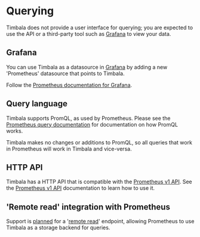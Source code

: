 # Querying

Timbala does not provide a user interface for querying; you are expected to
use the API or a third-party tool such as [Grafana][] to view your data.

## Grafana

You can use Timbala as a datasource in [Grafana][] by adding a new
'Prometheus' datasource that points to Timbala.

Follow the [Prometheus documentation for Grafana][].

[Grafana]: https://grafana.com/grafana
[Prometheus documentation for Grafana]: https://prometheus.io/docs/visualization/grafana/#creating-a-prometheus-data-source

## Query language

Timbala supports PromQL, as used by Prometheus. Please see the [Prometheus
query documentation][] for documentation on how PromQL works.

Timbala makes no changes or additions to PromQL, so all queries that work in
Prometheus will work in Timbala and vice-versa.

[Prometheus query documentation]: https://prometheus.io/docs/querying/basics/

## HTTP API

Timbala has a HTTP API that is compatible with the [Prometheus v1 API][]. See the
[Prometheus v1 API][] documentation to learn how to use it.

[Prometheus v1 API]: https://prometheus.io/docs/querying/api/

## 'Remote read' integration with Prometheus

Support is [planned][] for a '[remote read][]' endpoint, allowing Prometheus to
use Timbala as a storage backend for queries.

[planned]: https://github.com/mattbostock/timbala/issues/43
[remote read]: https://prometheus.io/docs/operating/configuration/#<remote_read>
